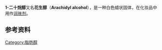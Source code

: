 **1-二十烷醇**又名**花生醇**（**Arachidyl
alcohol**），是一种白色蜡状固体，在化妆品中用作[润肤剂](https://zh.wikipedia.org/wiki/润肤剂 "wikilink")。

## 参考资料

[Category:脂肪醇](https://zh.wikipedia.org/wiki/Category:脂肪醇 "wikilink")